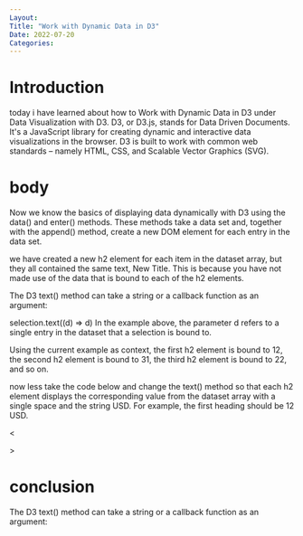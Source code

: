```yaml
---
Layout:
Title: "Work with Dynamic Data in D3"
Date: 2022-07-20
Categories:
---
```


# Introduction
today i have learned about how to Work with Dynamic Data in D3 under Data 
Visualization with D3.
D3, or D3.js, stands for Data Driven Documents. It's a JavaScript library for 
creating dynamic and interactive data visualizations in the browser.
D3 is built to work with common web standards – namely HTML, CSS, and Scalable 
Vector Graphics (SVG).

# body
 Now we know the basics of displaying data dynamically with D3 using the data() and enter() methods. These methods take a data set and, together with the append() method, create a new DOM element for each entry in the data set.

we have created a new h2 element for each item in the dataset array, but they all contained the same text, New Title. This is because you have not made use of the data that is bound to each of the h2 elements.

The D3 text() method can take a string or a callback function as an argument:

selection.text((d) => d)
In the example above, the parameter d refers to a single entry in the dataset that a selection is bound to.

Using the current example as context, the first h2 element is bound to 12, the second h2 element is bound to 31, the third h2 element is bound to 22, and so on.

now less take the code below and change the text() method so that each h2 element displays the corresponding value from the dataset array with a single space and the string USD. For example, the first heading should be 12 USD.

<<body>
  <script>
    const dataset = [12, 31, 22, 17, 25, 18, 29, 14, 9];
    
    d3.select("body").selectAll("h2")
      .data(dataset)
      .enter()
      .append("h2")
      
      .text((d) => `${d} USD`);
      
  </script>
</body>    >

# conclusion
The D3 text() method can take a string or a callback function as an argument: